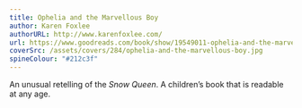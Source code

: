 ```yaml
---
title: Ophelia and the Marvellous Boy
author: Karen Foxlee
authorURL: http://www.karenfoxlee.com/
url: https://www.goodreads.com/book/show/19549011-ophelia-and-the-marvellous-boy
coverSrc: /assets/covers/284/ophelia-and-the-marvellous-boy.jpg
spineColour: "#212c3f"
---
```


An unusual retelling of the _Snow Queen_. A children’s book that is readable at any age.
